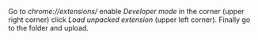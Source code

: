 Go to _chrome://extensions/_ enable _Developer mode_ in the corner (upper right corner) click _Load unpacked extension_ (upper left corner). Finally go to the folder and upload.